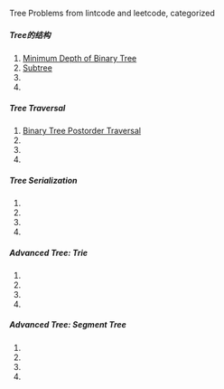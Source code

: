 Tree Problems from lintcode and leetcode, categorized 

##### Tree的结构 
1. [Minimum Depth of Binary Tree](http://www.lintcode.com/en/problem/minimum-depth-of-binary-tree/)
2. [Subtree](http://www.lintcode.com/en/problem/subtree/)
3. []()
4. []()

##### Tree Traversal
1. [Binary Tree Postorder Traversal](http://www.lintcode.com/en/problem/binary-tree-postorder-traversal/)
2. []()
3. []()
4. []()

##### Tree Serialization
1. []()
2. []()
3. []()
4. []()

##### Advanced Tree: Trie
1. []()
2. []()
3. []()
4. []()

##### Advanced Tree: Segment Tree
1. []()
2. []()
3. []()
4. []()